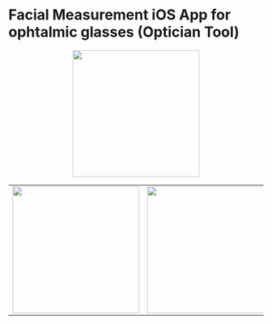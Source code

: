 # Facial Measurement iOS App for ophtalmic glasses (Optician Tool)

<p align="center">
  <img src="https://github.com/user-attachments/assets/ad5a4077-d694-43fe-969d-43132e2dd78a" width="250" />
</p>

<table>
<tr>
<td><img src="https://github.com/user-attachments/assets/fd9853ad-4f08-4d84-a38b-95b2617e58f3" width="250" /></td>
<td><img src="https://github.com/user-attachments/assets/2536b6e6-8921-41d7-ad0c-3b439c719750" width="250" /></td>
<td><img src="https://github.com/user-attachments/assets/77f2fbf2-6e69-40a0-ae85-57cb60b5c263" width="250" /></td>
</tr>
</table>
